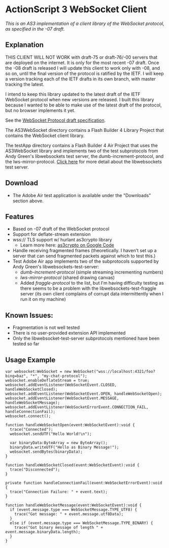 ActionScript 3 WebSocket Client
===============================

*This is an AS3 implementation of a client library of the WebSocket protocol, as specified in the -07 draft.*

Explanation
-----------
THIS CLIENT WILL NOT WORK with draft-75 or draft-76/-00 servers that are deployed on the internet.  It is only for the most recent -07 draft.  Once the -08 draft is released I will update this client to work only with -08, and so on, until the final version of the protocol is ratified by the IETF.  I will keep a version tracking each of the IETF drafts in its own branch, with master tracking the latest.

I intend to keep this library updated to the latest draft of the IETF WebSocket protocol when new versions are released.  I built this library because I wanted to be able to make use of the latest draft of the protocol, but no browser implements it yet.

See the [WebSocket Protocol draft specification](http://www.ietf.org/id/draft-ietf-hybi-thewebsocketprotocol-07.txt).


The AS3WebSocket directory contains a Flash Builder 4 Library Project that contains the WebSocket client library.

The testApp directory contains a Flash Builder 4 Air Project that uses the AS3WebSocket library and implements two of the test subprotocols from Andy Green's libwebsockets test server, the dumb-increment-protocol, and the lws-mirror-protocol.  [Click here](http://git.warmcat.com/cgi-bin/cgit/libwebsockets) for more detail about the libwebsockets test server.


Download
--------
- The Adobe Air test application is available under the "Downloads" section above.


Features
--------
- Based on -07 draft of the WebSocket protocol
- Support for deflate-stream extension
- wss:// TLS support w/ hurlant as3crypto library
  - Learn more here: [as3crypto on Google Code](http://code.google.com/p/as3crypto/)
- Handle receiving fragmented frames (theoretically. I haven't set up a server that can send fragmented packets against which to test this.)
- Test Adobe Air app implements two of the subprotocols supported by Andy Green's libwebsockets-test-server:
  - *dumb-increment-protocol* (simple streaming incrementing numbers)
  - *lws-mirror-protocol* (shared drawing canvas)
  - Added *fraggle-protocol* to the list, but I'm having difficulty testing as there seems to be a problem with the libwebsockets-test-fraggle server (its own client complains of corrupt data intermittently when I run it on my machine)


Known Issues:
-------------
- Fragmentation is not well tested
- There is no user-provided extension API implemented
- Only the libwebsocket-test-server subprotocols mentioned have been tested so far


Usage Example
-------------

    var websocket:WebSocket = new WebSocket("wss://localhost:4321/foo?bing=baz", "*", "my-chat-protocol");
    websocket.enableDeflateStream = true;
    websocket.addEventListener(WebSocketEvent.CLOSED, handleWebSocketClosed);
    websocket.addEventListener(WebSocketEvent.OPEN, handleWebSocketOpen);
    websocket.addEventListener(WebSocketEvent.MESSAGE, handleWebSocketMessage);
    websocket.addEventListener(WebSocketErrorEvent.CONNECTION_FAIL, handleConnectionFail);
    websocket.connect();

    function handleWebSocketOpen(event:WebSocketEvent):void {
      trace("Connected");
      websocket.sendUTF("Hello World!\n");
      
      var binaryData:ByteArray = new ByteArray();
      binaryData.writeUTF("Hello as Binary Message!");
      websocket.sendBytes(binaryData);
    }

    function handleWebSocketClosed(event:WebSocketEvent):void {
      trace("Disconnected");
    }

    private function handleConnectionFail(event:WebSocketErrorEvent):void {
      trace("Connection Failure: " + event.text);
    }

    function handleWebSocketMessage(event:WebSocketEvent):void {
      if (event.message.type === WebSocketMessage.TYPE_UTF8) {
        trace("Got message: " + event.message.utf8Data);
      }
      else if (event.message.type === WebSocketMessage.TYPE_BINARY) {
        trace("Got binary message of length " + event.message.binaryData.length);
      }
    }
